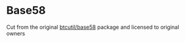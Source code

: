 # Base58

Cut from the original [btcutil/base58](https://github.com/btcsuite/btcutil/tree/master/base58) package and licensed to original owners
